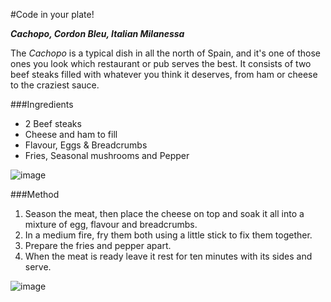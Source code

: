 
#Code in your plate!

<!--Brief: Write a recipe in MarkUp language .md 
Decide what information to include, so that someone else can prepare the dish you chose.
Make thoughtful decisions about how to structure your recipe.-->

***Cachopo, Cordon Bleu, Italian Milanessa***

The *Cachopo* is a typical dish in all the north of Spain, and it's one of those ones you look which restaurant or pub serves the best. It consists of two beef steaks filled with whatever you think it deserves, from ham or cheese to the craziest sauce. 

###Ingredients

*	2 Beef steaks
*	Cheese and ham to fill
*	Flavour, Eggs & Breadcrumbs
*	Fries, Seasonal mushrooms and Pepper

![image](https://farm3.staticflickr.com/2932/14183616361_009198e656_c.jpg)

###Method

1.  Season the meat, then place the cheese on top and soak it all into a mixture of egg, flavour and breadcrumbs.
2.  In a medium fire, fry them both using a little stick to fix them together. 
3.  Prepare the fries and pepper apart.
4.  When the meat is ready leave it rest for ten minutes with its sides and serve.


![image](http://3.bp.blogspot.com/-egDjrL4i070/UNzvDlVecTI/AAAAAAAAAFM/J75Ly2EO-1Q/s1600/cachopo1.jpg) 